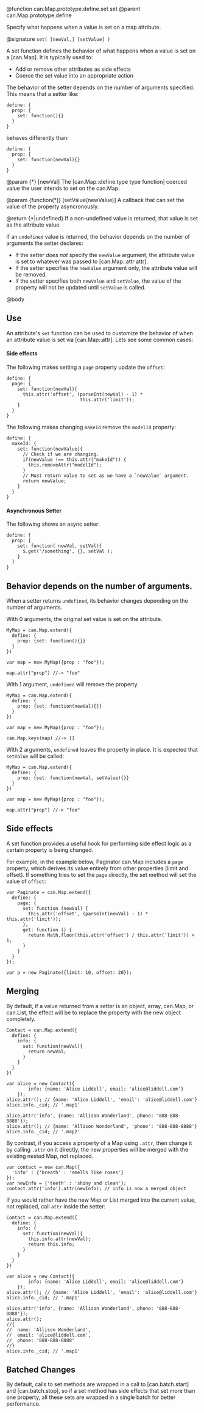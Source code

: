 @function can.Map.prototype.define.set set
@parent can.Map.prototype.define

Specify what happens when a value is set on a map attribute.

@signature `set( [newVal,] [setValue] )`

A set function defines the behavior of what happens when a value is set on a
[can.Map]. It is typically used to:

 - Add or remove other attributes as side effects
 - Coerce the set value into an appropriate action

The behavior of the setter depends on the number of arguments specified. This means that a
setter like:

    define: {
      prop: {
        set: function(){}
      }
    }

behaves differently than:

    define: {
      prop: {
        set: function(newVal){}
      }
    }

@param {*} [newVal] The [can.Map::define.type type function] coerced value the user intends to set on the
can.Map.

@param {function(*)} [setValue(newValue)] A callback that can set the value of the property
asyncronously.

@return {*|undefined} If a non-undefined value is returned, that value is set as
the attribute value.


If an `undefined` value is returned, the behavior depends on the number of
arguments the setter declares:

 - If the setter _does not_ specify the `newValue` argument, the attribute value is set
   to whatever was passed to [can.Map::attr attr].
 - If the setter specifies the `newValue` argument only, the attribute value will be removed.
 - If the setter specifies both `newValue` and `setValue`, the value of the property will not be
   updated until `setValue` is called.


@body

## Use

An attribute's `set` function can be used to customize the behavior of when an attribute value is set
via [can.Map::attr].  Lets see some common cases:

#### Side effects

The following makes setting a `page` property update the `offset`:

    define: {
      page: {
        set: function(newVal){
          this.attr('offset', (parseInt(newVal) - 1) *
                               this.attr('limit'));
        }
      }
    }

The following makes changing `makeId` remove the `modelId` property:

    define: {
      makeId: {
        set: function(newValue){
          // Check if we are changing.
          if(newValue !== this.attr("makeId")) {
            this.removeAttr("modelId");
          }
          // Must return value to set as we have a `newValue` argument.
          return newValue;
        }
      }
    }

#### Asynchronous Setter

The following shows an async setter:

    define: {
      prop: {
        set: function( newVal, setVal){
          $.get("/something", {}, setVal );
        }
      }
    }


## Behavior depends on the number of arguments.

When a setter returns `undefined`, its behavior changes depending on the number of arguments.

With 0 arguments, the original set value is set on the attribute.

    MyMap = can.Map.extend({
      define: {
        prop: {set: function(){}}
      }
    })

    var map = new MyMap({prop : "foo"});

    map.attr("prop") //-> "foo"

With 1 argument, `undefined` will remove the property.  


    MyMap = can.Map.extend({
      define: {
        prop: {set: function(newVal){}}
      }
    })

    var map = new MyMap({prop : "foo"});

    can.Map.keys(map) //-> []

With 2 arguments, `undefined` leaves the property in place.  It is expected
that `setValue` will be called:

    MyMap = can.Map.extend({
      define: {
        prop: {set: function(newVal, setValue){}}
      }
    })

    var map = new MyMap({prop : "foo"});

    map.attr("prop") //-> "foo"

## Side effects

A set function provides a useful hook for performing side effect logic as a certain property is being changed.

For example, in the example below, Paginator can.Map includes a `page` property, which derives its value entirely from other properties (limit and offset).  If something tries to set the `page` directly, the set method will set the value of `offset`:


    var Paginate = can.Map.extend({
      define: {
        page: {
          set: function (newVal) {
            this.attr('offset', (parseInt(newVal) - 1) * this.attr('limit'));
          },
          get: function () {
            return Math.floor(this.attr('offset') / this.attr('limit')) + 1;
          }
        }
      }
    });

    var p = new Paginate({limit: 10, offset: 20});

## Merging

By default, if a value returned from a setter is an object, array, can.Map, or can.List, the effect will be to replace the property with the new object completely.

    Contact = can.Map.extend({
      define: {
        info: {
          set: function(newVal){
            return newVal;
          }
        }
      }
    })

    var alice = new Contact({
			info: {name: 'Alice Liddell', email: 'alice@liddell.com'}
		});
    alice.attr(); // {name: 'Alice Liddell', 'email': 'alice@liddell.com'}
    alice.info._cid; // '.map1'

    alice.attr('info', {name: 'Allison Wonderland', phone: '888-888-8888'});
    alice.attr(); // {name: 'Allison Wonderland', 'phone': '888-888-8888'}
    alice.info._cid; // '.map2'

By contrast, if you access a property of a Map using `.attr`, then change it by calling `.attr` on it directly, the new properties will be merged with the existing nested Map, not replaced.

    var contact = new can.Map({
      'info' : {'breath' : 'smells like roses'}
    });
    var newInfo = {'teeth' : 'shiny and clean'};
    contact.attr('info').attr(newInfo); // info is now a merged object

If you would rather have the new Map or List merged into the current value, not replaced, call
`attr` inside the setter:


    Contact = can.Map.extend({
      define: {
        info: {
          set: function(newVal){
            this.info.attr(newVal);
            return this.info;
          }
        }
      }
    })

    var alice = new Contact({
			info: {name: 'Alice Liddell', email: 'alice@liddell.com'}
		});
    alice.attr(); // {name: 'Alice Liddell', 'email': 'alice@liddell.com'}
    alice.info._cid; // '.map1'

    alice.attr('info', {name: 'Allison Wonderland', phone: '888-888-8888'});
    alice.attr();
    //{
    //  name: 'Allison Wonderland',
    //  email: 'alice@liddell.com',
    //  phone: '888-888-8888'
    //}
    alice.info._cid; // '.map1'

## Batched Changes

By default, calls to set methods are wrapped in a call to [can.batch.start] and [can.batch.stop], so if a set method has side effects that set more than one property, all these sets are wrapped in a single batch for better performance.
